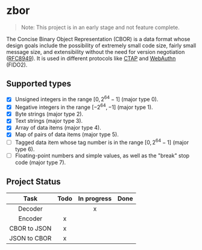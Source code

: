 # zbor

> Note: This project is in an early stage and not feature complete.

The Concise Binary Object Representation (CBOR) is a data format whose design 
goals include the possibility of extremely small code size, fairly small 
message size, and extensibility without the need for version negotiation
([RFC8949](https://www.rfc-editor.org/rfc/rfc8949.html#abstract)). It is used
in different protocols like [CTAP](https://fidoalliance.org/specs/fido-v2.0-ps-20190130/fido-client-to-authenticator-protocol-v2.0-ps-20190130.html#ctap2-canonical-cbor-encoding-form) 
and [WebAuthn](https://www.w3.org/TR/webauthn-2/#cbor) (FIDO2).

## Supported types

- [x] Unsigned integers in the range $[0, 2^{64}-1]$ (major type 0).
- [x] Negative integers in the range $[-2^{64}, -1]$ (major type 1).
- [x] Byte strings (major type 2).
- [x] Text strings (major type 3).
- [x] Array of data items (major type 4).
- [x] Map of pairs of data items (major type 5).
- [ ] Tagged data item whose tag number is in the range $[0, 2^{64}-1]$ (major type 6).
- [ ] Floating-point numbers and simple values, as well as the "break" stop code (major type 7).

## Project Status

| Task | Todo | In progress | Done |
|:----:|:----:|:-----------:|:----:|
| Decoder | | x | |
| Encoder | x | | |
| CBOR to JSON | x | | |
| JSON to CBOR | x | | |
